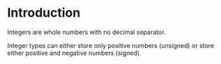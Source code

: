 # Introduction

Integers are whole numbers with no decimal separator.

Integer types can either store only positive numbers (unsigned) or store either positive and negative numbers (signed).
